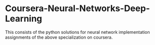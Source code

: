 # Coursera-Neural-Networks-Deep-Learning
This consists of the python solutions for neural network implementation assignments of the above specialization on coursera.
